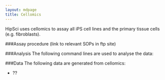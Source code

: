 ```yaml
---
layout: mdpage
title: Cellomics
---
```


HipSci uses cellomics to assay all iPS cell lines and the
primary tissue cells (e.g. fibroblasts).

###Assay procedure
(link to relevant SOPs in ftp site)

###Analysis
The following command lines are used to analyse the data:

###Data
The following data are generated from cellomics:
*   ??
